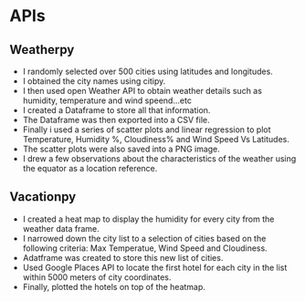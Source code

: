 # APIs

## Weatherpy

* I randomly selected over 500 cities using latitudes and longitudes.
* I obtained the city names using citipy. 
* I then used open Weather API to obtain weather details such as humidity, temperature and wind speend...etc
* I created a Dataframe to store all that information.
* The Dataframe was then exported into a CSV file.
* Finally i used a series of scatter plots and linear regression to plot Temperature, Humidity %, Cloudiness% and Wind Speed Vs Latitudes.
* The scatter plots were also saved into a PNG image.
* I drew a few observations about the characteristics of the weather using the equator as a location reference.

## Vacationpy

* I created a heat map to display the humidity for every city from the weather data frame.
* I narrowed down the city list to a selection of cities based on the following criteria: Max Temperatue, Wind Speed and Cloudiness.
* Adatframe was created to store this new list of cities.
* Used Google Places API to locate the first hotel for each city in the list within 5000 meters of city coordinates.
* Finally, plotted the hotels on top of the heatmap.